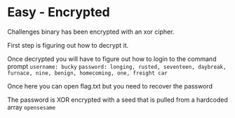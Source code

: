 # Easy - Encrypted

Challenges binary has been encrypted with an xor cipher.

First step is figuring out how to decrypt it.

Once decrypted you will have to figure out how to login to the command prompt
    `username: bucky`
    `password: longing, rusted, seventeen, daybreak, furnace, nine, benign, homecoming, one, freight car`

Once here you can open flag.txt but you need to recover the password

The password is XOR encrypted with a seed that is pulled from a hardcoded array
    `opensesame`
    
